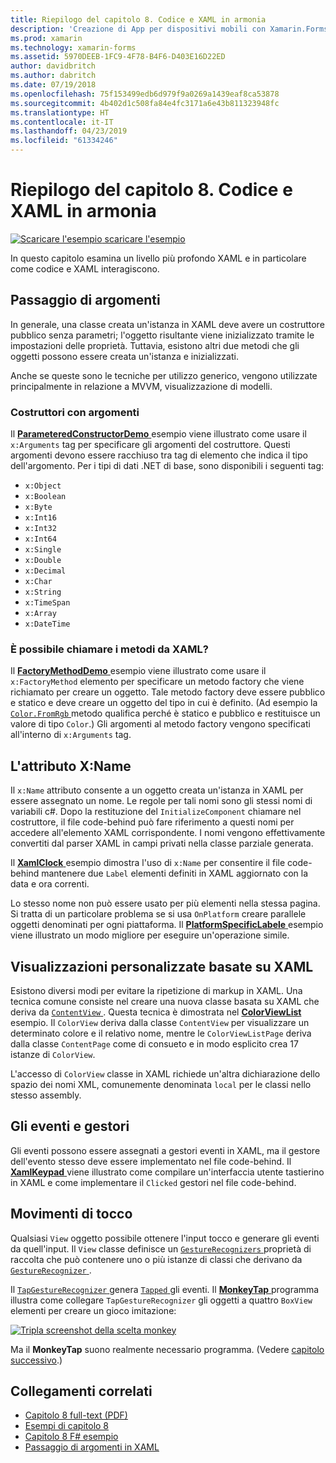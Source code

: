 ```yaml
---
title: Riepilogo del capitolo 8. Codice e XAML in armonia
description: 'Creazione di App per dispositivi mobili con Xamarin.Forms: Riepilogo del capitolo 8. Codice e XAML in armonia'
ms.prod: xamarin
ms.technology: xamarin-forms
ms.assetid: 5970DEEB-1FC9-4F78-B4F6-D403E16D22ED
author: davidbritch
ms.author: dabritch
ms.date: 07/19/2018
ms.openlocfilehash: 75f153499edb6d979f9a0269a1439eaf8ca53878
ms.sourcegitcommit: 4b402d1c508fa84e4fc3171a6e43b811323948fc
ms.translationtype: HT
ms.contentlocale: it-IT
ms.lasthandoff: 04/23/2019
ms.locfileid: "61334246"
---
```

# <a name="summary-of-chapter-8-code-and-xaml-in-harmony"></a>Riepilogo del capitolo 8. Codice e XAML in armonia

[![Scaricare l'esempio](~/media/shared/download.png) scaricare l'esempio](https://github.com/xamarin/xamarin-forms-book-samples/tree/master/Chapter08)

In questo capitolo esamina un livello più profondo XAML e in particolare come codice e XAML interagiscono.

## <a name="passing-arguments"></a>Passaggio di argomenti

In generale, una classe creata un'istanza in XAML deve avere un costruttore pubblico senza parametri; l'oggetto risultante viene inizializzato tramite le impostazioni delle proprietà. Tuttavia, esistono altri due metodi che gli oggetti possono essere creata un'istanza e inizializzati.

Anche se queste sono le tecniche per utilizzo generico, vengono utilizzate principalmente in relazione a MVVM, visualizzazione di modelli.

### <a name="constructors-with-arguments"></a>Costruttori con argomenti

Il [ **ParameteredConstructorDemo** ](https://github.com/xamarin/xamarin-forms-book-samples/tree/master/Chapter08/ParameteredConstructorDemo) esempio viene illustrato come usare il `x:Arguments` tag per specificare gli argomenti del costruttore. Questi argomenti devono essere racchiuso tra tag di elemento che indica il tipo dell'argomento. Per i tipi di dati .NET di base, sono disponibili i seguenti tag:

- `x:Object`
- `x:Boolean`
- `x:Byte`
- `x:Int16`
- `x:Int32`
- `x:Int64`
- `x:Single`
- `x:Double`
- `x:Decimal`
- `x:Char`
- `x:String`
- `x:TimeSpan`
- `x:Array`
- `x:DateTime`

### <a name="can-i-call-methods-from-xaml"></a>È possibile chiamare i metodi da XAML?

Il [ **FactoryMethodDemo** ](https://github.com/xamarin/xamarin-forms-book-samples/tree/master/Chapter08/FactoryMethodDemo) esempio viene illustrato come usare il `x:FactoryMethod` elemento per specificare un metodo factory che viene richiamato per creare un oggetto. Tale metodo factory deve essere pubblico e statico e deve creare un oggetto del tipo in cui è definito. (Ad esempio la [ `Color.FromRgb` ](xref:Xamarin.Forms.Color.FromRgb(System.Double,System.Double,System.Double)) metodo qualifica perché è statico e pubblico e restituisce un valore di tipo `Color`.) Gli argomenti al metodo factory vengono specificati all'interno di `x:Arguments` tag.

## <a name="the-xname-attribute"></a>L'attributo X:Name

Il `x:Name` attributo consente a un oggetto creata un'istanza in XAML per essere assegnato un nome. Le regole per tali nomi sono gli stessi nomi di variabili c#. Dopo la restituzione del `InitializeComponent` chiamare nel costruttore, il file code-behind può fare riferimento a questi nomi per accedere all'elemento XAML corrispondente. I nomi vengono effettivamente convertiti dal parser XAML in campi privati nella classe parziale generata.

Il [ **XamlClock** ](https://github.com/xamarin/xamarin-forms-book-samples/tree/master/Chapter08/XamlClock) esempio dimostra l'uso di `x:Name` per consentire il file code-behind mantenere due `Label` elementi definiti in XAML aggiornato con la data e ora correnti.

Lo stesso nome non può essere usato per più elementi nella stessa pagina. Si tratta di un particolare problema se si usa `OnPlatform` creare parallele oggetti denominati per ogni piattaforma. Il [ **PlatformSpecificLabele** ](https://github.com/xamarin/xamarin-forms-book-samples/tree/master/Chapter08/PlatformSpecificLabels) esempio viene illustrato un modo migliore per eseguire un'operazione simile.

## <a name="custom-xaml-based-views"></a>Visualizzazioni personalizzate basate su XAML

Esistono diversi modi per evitare la ripetizione di markup in XAML. Una tecnica comune consiste nel creare una nuova classe basata su XAML che deriva da [ `ContentView` ](xref:Xamarin.Forms.ContentView). Questa tecnica è dimostrata nel [ **ColorViewList** ](https://github.com/xamarin/xamarin-forms-book-samples/tree/master/Chapter08/ColorViewList) esempio. Il `ColorView` deriva dalla classe `ContentView` per visualizzare un determinato colore e il relativo nome, mentre le `ColorViewListPage` deriva dalla classe `ContentPage` come di consueto e in modo esplicito crea 17 istanze di `ColorView`.

L'accesso di `ColorView` classe in XAML richiede un'altra dichiarazione dello spazio dei nomi XML, comunemente denominata `local` per le classi nello stesso assembly.

## <a name="events-and-handlers"></a>Gli eventi e gestori

Gli eventi possono essere assegnati a gestori eventi in XAML, ma il gestore dell'evento stesso deve essere implementato nel file code-behind. Il [ **XamlKeypad** ](https://github.com/xamarin/xamarin-forms-book-samples/tree/master/Chapter08/XamlKeypad) viene illustrato come compilare un'interfaccia utente tastierino in XAML e come implementare il `Clicked` gestori nel file code-behind.

## <a name="tap-gestures"></a>Movimenti di tocco

Qualsiasi `View` oggetto possibile ottenere l'input tocco e generare gli eventi da quell'input. Il `View` classe definisce un [ `GestureRecognizers` ](xref:Xamarin.Forms.View.GestureRecognizers) proprietà di raccolta che può contenere uno o più istanze di classi che derivano da [ `GestureRecognizer` ](xref:Xamarin.Forms.GestureRecognizer).

Il [ `TapGestureRecognizer` ](xref:Xamarin.Forms.TapGestureRecognizer) genera [ `Tapped` ](xref:Xamarin.Forms.TapGestureRecognizer.Tapped) gli eventi. Il [ **MonkeyTap** ](https://github.com/xamarin/xamarin-forms-book-samples/tree/master/Chapter08/MonkeyTap) programma illustra come collegare `TapGestureRecognizer` gli oggetti a quattro `BoxView` elementi per creare un gioco imitazione:

[![Tripla screenshot della scelta monkey](images/ch08fg07-small.png "imitazione Game")](images/ch08fg07-large.png#lightbox "imitazione gioco")

Ma il **MonkeyTap** suono realmente necessario programma. (Vedere [capitolo successivo](chapter09.md).)

## <a name="related-links"></a>Collegamenti correlati

- [Capitolo 8 full-text (PDF)](https://download.xamarin.com/developer/xamarin-forms-book/XamarinFormsBook-Ch08-Apr2016.pdf)
- [Esempi di capitolo 8](https://github.com/xamarin/xamarin-forms-book-samples/tree/master/Chapter08)
- [Capitolo 8 F# esempio](https://github.com/xamarin/xamarin-forms-book-samples/tree/master/Chapter08/FS/XamlKeypad)
- [Passaggio di argomenti in XAML](~/xamarin-forms/xaml/passing-arguments.md)
